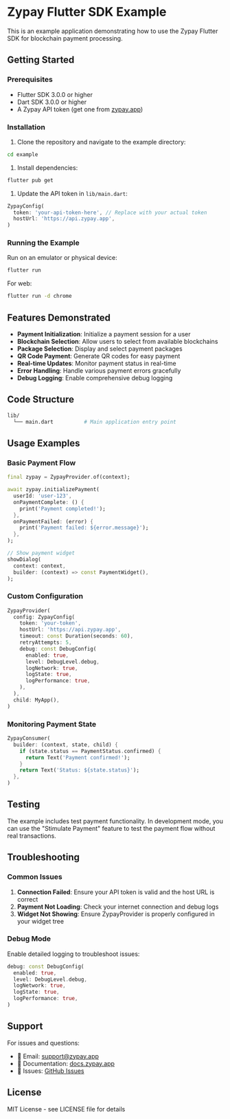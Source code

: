 # Zypay Flutter SDK Example

This is an example application demonstrating how to use the Zypay Flutter SDK for blockchain payment processing.

## Getting Started

### Prerequisites

- Flutter SDK 3.0.0 or higher
- Dart SDK 3.0.0 or higher
- A Zypay API token (get one from [zypay.app](https://zypay.app))

### Installation

1. Clone the repository and navigate to the example directory:

```bash
cd example
```

1. Install dependencies:

```bash
flutter pub get
```

1. Update the API token in `lib/main.dart`:

```dart
ZypayConfig(
  token: 'your-api-token-here', // Replace with your actual token
  hostUrl: 'https://api.zypay.app',
)
```

### Running the Example

Run on an emulator or physical device:

```bash
flutter run
```

For web:

```bash
flutter run -d chrome
```

## Features Demonstrated

- **Payment Initialization**: Initialize a payment session for a user
- **Blockchain Selection**: Allow users to select from available blockchains
- **Package Selection**: Display and select payment packages
- **QR Code Payment**: Generate QR codes for easy payment
- **Real-time Updates**: Monitor payment status in real-time
- **Error Handling**: Handle various payment errors gracefully
- **Debug Logging**: Enable comprehensive debug logging

## Code Structure

```bash
lib/
  └── main.dart          # Main application entry point
```

## Usage Examples

### Basic Payment Flow

```dart
final zypay = ZypayProvider.of(context);

await zypay.initializePayment(
  userId: 'user-123',
  onPaymentComplete: () {
    print('Payment completed!');
  },
  onPaymentFailed: (error) {
    print('Payment failed: ${error.message}');
  },
);

// Show payment widget
showDialog(
  context: context,
  builder: (context) => const PaymentWidget(),
);
```

### Custom Configuration

```dart
ZypayProvider(
  config: ZypayConfig(
    token: 'your-token',
    hostUrl: 'https://api.zypay.app',
    timeout: const Duration(seconds: 60),
    retryAttempts: 5,
    debug: const DebugConfig(
      enabled: true,
      level: DebugLevel.debug,
      logNetwork: true,
      logState: true,
      logPerformance: true,
    ),
  ),
  child: MyApp(),
)
```

### Monitoring Payment State

```dart
ZypayConsumer(
  builder: (context, state, child) {
    if (state.status == PaymentStatus.confirmed) {
      return Text('Payment confirmed!');
    }
    return Text('Status: ${state.status}');
  },
)
```

## Testing

The example includes test payment functionality. In development mode, you can use the "Stimulate Payment" feature to test the payment flow without real transactions.

## Troubleshooting

### Common Issues

1. **Connection Failed**: Ensure your API token is valid and the host URL is correct
2. **Payment Not Loading**: Check your internet connection and debug logs
3. **Widget Not Showing**: Ensure ZypayProvider is properly configured in your widget tree

### Debug Mode

Enable detailed logging to troubleshoot issues:

```dart
debug: const DebugConfig(
  enabled: true,
  level: DebugLevel.debug,
  logNetwork: true,
  logState: true,
  logPerformance: true,
)
```

## Support

For issues and questions:

- 📧 Email: <support@zypay.app>
- 📖 Documentation: [docs.zypay.app](https://docs.zypay.app)
- 🐛 Issues: [GitHub Issues](https://github.com/zypay-dev/flutter-sdk/issues)

## License

MIT License - see LICENSE file for details
